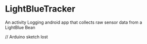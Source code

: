 # LightBlueTracker
An activity Logging android app that collects raw sensor data from a LightBlue Bean

// Arduino sketch lost
